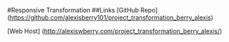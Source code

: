 #Responsive Transformation 
##Links 
[GitHub Repo] (https://github.com/alexisberry101/project_transformation_berry_alexis) 

[Web Host] (http://alexiswberry.com/project_transformation_berry_alexis/) 

